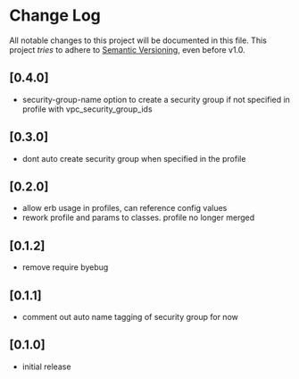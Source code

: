 # Change Log

All notable changes to this project will be documented in this file.
This project *tries* to adhere to [Semantic Versioning](http://semver.org/), even before v1.0.

## [0.4.0]
- security-group-name option to create a security group if not specified in profile with vpc_security_group_ids

## [0.3.0]
- dont auto create security group when specified in the profile

## [0.2.0]
- allow erb usage in profiles, can reference config values
- rework profile and params to classes. profile no longer merged

## [0.1.2]
- remove require byebug

## [0.1.1]
- comment out auto name tagging of security group for now

## [0.1.0]
- initial release
